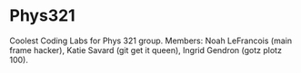 # Phys321

Coolest Coding Labs for Phys 321 group.
Members: Noah LeFrancois (main frame hacker), Katie Savard (git get it queen), Ingrid Gendron (gotz plotz 100).
